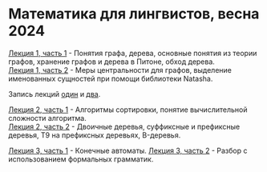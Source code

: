 # Математика для лингвистов, весна 2024

[Лекция 1, часть 1](https://github.com/klyshinsky/Math4Linguists2024/blob/main/Lecture_1_1_Graph_and_Tree_Basics_20240401.ipynb) - Понятия графа, дерева, основные понятия из теории графов, хранение графов и дерева в Питоне, обход дерева.  
[Лекция 1, часть 2](https://github.com/klyshinsky/Math4Linguists2024/blob/main/Lecture_1_2_Betweenness_20240401.ipynb) - Меры центральности для графов, выделение именованных сущностей при помощи библиотеки Natasha.

Запись лекций [один](https://youtu.be/EvQcFA4XqHg) и [два](https://youtu.be/3QtaSATyrv4).

[Лекция 2, часть 1](https://github.com/klyshinsky/Math4Linguists2024/blob/main/Lecture_2_1_Sorting_Complexity_20240415.ipynb) - Алгоритмы сортировки, понятие вычислительной сложности алгоритма.  
[Лекция 2, часть 2](https://github.com/klyshinsky/Math4Linguists2024/blob/main/Lecture_2_2_Data_Structures_20240415.ipynb) - Двоичные деревья, суффиксные и префиксные деревья, T9 на префиксных деревьях, B-деревья.

[Лекция 3, часть 1](https://github.com/klyshinsky/Math4Linguists2024/blob/main/Lecture_3_1_Finite_Automatons_20240429.ipynb) - Конечные автоматы.
[Лекция 3, часть 2](https://github.com/klyshinsky/Math4Linguists2024/blob/main/Lecture_3_2_Formal_Parsing_20240429.ipynb) - Разбор с использованием формальных грамматик.